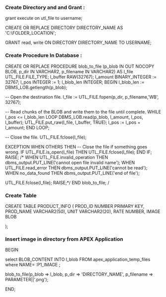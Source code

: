 ### Create Directory and and Grant :
grant execute on utl_file to username;

CREATE OR REPLACE DIRECTORY DIRECTORY_NAME AS 'C:\FOLDER_LOCATION';
 
GRANT read, write ON DIRECTORY DIRECTORY_NAME TO USERNAME;

### Create Procedure In Database :

CREATE OR REPLACE PROCEDURE blob_to_file (p_blob      IN OUT NOCOPY BLOB,
                                          p_dir       IN  VARCHAR2,
                                          p_filename  IN  VARCHAR2)
AS
  l_file      UTL_FILE.FILE_TYPE;
  l_buffer    RAW(32767);
  l_amount    BINARY_INTEGER := 32767;
  l_pos       INTEGER := 1;
  l_blob_len  INTEGER;
BEGIN
  l_blob_len := DBMS_LOB.getlength(p_blob);
  
  -- Open the destination file.
  l_file := UTL_FILE.fopen(p_dir, p_filename,'WB', 32767);

  -- Read chunks of the BLOB and write them to the file until complete.
  WHILE l_pos <= l_blob_len LOOP
    DBMS_LOB.read(p_blob, l_amount, l_pos, l_buffer);
    UTL_FILE.put_raw(l_file, l_buffer, TRUE);
    l_pos := l_pos + l_amount;
  END LOOP;
  
  -- Close the file.
  UTL_FILE.fclose(l_file);
  
EXCEPTION
  WHEN OTHERS THEN
   -- Close the file if something goes wrong.
    IF UTL_FILE.is_open(l_file) THEN
      UTL_FILE.fclose(l_file);
    END IF;
    RAISE;
/* WHEN UTL_FILE.invalid_operation THEN dbms_output.PUT_LINE('cannot open file invalid name');
WHEN UTL_FILE.read_error THEN dbms_output.PUT_LINE('cannot be read');
WHEN no_data_found THEN dbms_output.PUT_LINE('end of file');

UTL_FILE.fclose(l_file);
 RAISE;*/
END blob_to_file;
/

### Create Table
CREATE TABLE PRODUCT_INFO
(
    PROD_ID NUMBER PRIMARY KEY,
    PROD_NAME VARCHAR2(50),
    UNIT VARCHAR2(20),
    RATE NUMBER,
    IMAGE BLOB

);

### Insert image in directory from APEX Application 


BEGIN

 select  BLOB_CONTENT INTO   l_blob  FROM apex_application_temp_files
         where NAME= :P1_IMAGE ;
  
  blob_to_file(p_blob     => l_blob,
               p_dir      => 'DIRECTORY_NAME',
               p_filename => PARAMETER||'.png');

  
END;
